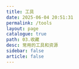 ```yaml
---
title: 工具
date: 2025-06-04 20:51:31
permalink: /tools
layout: page
catalogue: true
path: 03.收藏
desc: 常用的工具和资源
sidebar: false
article: false
---
```

